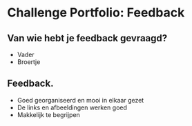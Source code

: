 # Challenge Portfolio: Feedback

##  Van wie hebt je feedback gevraagd?  
- Vader
- Broertje

## Feedback.

- Goed georganiseerd en mooi in elkaar gezet
- De links en afbeeldingen werken goed
- Makkelijk te begrijpen